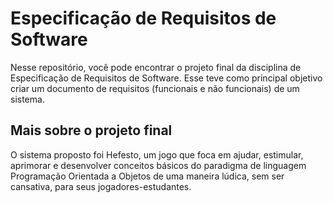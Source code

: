 # Especificação de Requisitos de Software

Nesse repositório, você pode encontrar o projeto final da disciplina de Especificação de Requisitos de Software. Esse teve como principal objetivo criar um documento de requisitos (funcionais e não funcionais) de um sistema.

## Mais sobre o projeto final

O sistema proposto foi Hefesto, um jogo que foca em ajudar, estimular, aprimorar e desenvolver conceitos básicos do paradigma de linguagem Programação Orientada a Objetos de uma maneira lúdica, sem ser cansativa, para seus jogadores-estudantes.


